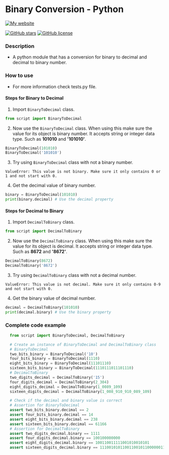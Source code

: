 # Binary Conversion - Python

[![My website](https://img.shields.io/badge/CLeDiscover-Clever%2C%20let's%20discover!-brightgreen?style=for-the-badge&logo=appveyor&logo=superuser)](https://clediscover.xyz)

[![GitHub stars](https://img.shields.io/github/stars/clediscover/Binary-Conversion-Python)](https://github.com/clediscover/Binary-Conversion-Python/stargazers)
[![GitHub license](https://img.shields.io/github/license/clediscover/Binary-Conversion-Python)](https://github.com/clediscover/Binary-Conversion-Python/blob/master/LICENSE.md)

### Description
  - A python module that has a conversion for binary to decimal and decimal to binary number.

### How to use
  - For more information check tests.py file.

  #### Steps for Binary to Decimal
  1. Import `BinaryToDecimal` class.
```python
from script import BinaryToDecimal
```
  2. Now use the `BinaryToDecimal` class. When using this make sure the value for its object is binary number. It accepts string or integer data type. Such as **101010** and **'101010'**.
```python
BinaryToDecimal(101010)
BinaryToDecimal('101010')
```
  3. Try using `BinaryToDecimal` class with not a binary number.
```
ValueError: This value is not binary. Make sure it only contains 0 or 1 and not start with 0.
```
  4. Get the decimal value of binary number.
```python
binary = BinaryToDecimal(101010)
print(binary.decimal) # Use the decimal property
```

  #### Steps for Decimal to Binary
  1. Import `DecimalToBinary` class.
```python
from script import DecimalToBinary
```
  2. Now use the `DecimalToBinary` class. When using this make sure the value for its object is decimal. It accepts string or integer data type. Such as **8672** and **'8672'**.
```python
DecimalToBinary(8672)
DecimalToBinary('8672')
```
  3. Try using `DecimalToBinary` class with not a decimal number.
```
ValueError: This value is not decimal. Make sure it only contains 0-9 and not start with 0.
```
  4. Get the binary value of decimal number.
```python
decimal = DecimalToBinary(101010)
print(decimal.binary) # Use the binary property
``` 

### Complete code example
  ```python
    from script import BinaryToDecimal, DecimalToBinary

    # Create an instance of BinaryToDecimal and DecimalToBinary class
    # BinaryToDecimal
    two_bits_binary = BinaryToDecimal('10')
    four_bits_binary = BinaryToDecimal(1110)
    eight_bits_binary = BinaryToDecimal(11101110)
    sixteen_bits_binary = BinaryToDecimal(1110111011101110)
    # DecimalToBinary
    two_digits_decimal = DecimalToBinary('15')
    four_digits_decimal = DecimalToBinary(2_304)
    eight_digits_decimal = DecimalToBinary(1_0089_109)
    sixteen_digits_decimal = DecimalToBinary(1_008_910_910_089_109)

    # Check if the decimal and binary value is correct
    # Assertion for BinaryToDecimal
    assert two_bits_binary.decimal == 2
    assert four_bits_binary.decimal == 14
    assert eight_bits_binary.decimal == 238
    assert sixteen_bits_binary.decimal == 61166
    # Assertion for DecimalToBinary
    assert two_digits_decimal.binary == 1111
    assert four_digits_decimal.binary == 100100000000
    assert eight_digits_decimal.binary == 100110011111001010010101
    assert sixteen_digits_decimal.binary == 11100101011001100101100000011001111110011110010101
  ```
